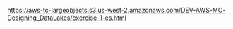 https://aws-tc-largeobjects.s3.us-west-2.amazonaws.com/DEV-AWS-MO-Designing_DataLakes/exercise-1-es.html